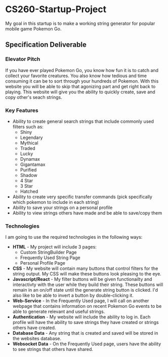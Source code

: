 # CS260-Startup-Project
My goal in this startup is to make a working string generator for popular mobile game Pokemon Go.

## Specification Deliverable

### Elevator Pitch
If you have ever played Pokemon Go, you know how fun it is to catch and collect your favorite creatures. You also know how tedious and time consuming it can be to sort through your hundreds of Pokemon. With this website you will be able to skip that agonizing part and get right back to playing. This website will give you  the ability to quickly create, save and copy other's seach strings.

### Key Features
- Ability to create general search strings that include commonly used filters such as:
  - Shiny
  - Legendary
  - Mythical
  - Traded
  - Lucky
  - Dynamax
  - Gigantamax
  - Purified
  - Shadow
  - 4 Star
  - 3 Star
  - Hatched
- Ability to create very specific transfer commands (pick specifically which pokemon to include in each string)
- Ability to save your strings on a personal profile
- Ability to view strings others have made and be able to save/copy them

### Technologies
I am going to use the required technologies in the following ways:

- **HTML** - My project will include 3 pages:
  - Custom StringBuilder Page
  - Frequently Used String Page
  - Personal Profile Page
- **CSS** - My website will contain many  buttons that control filters for the string output. My CSS will make these buttons look pleasing to the eye.
- **Javascript/React** - My filter buttons will be given functionailty and interactivty with the user while they build their string. These buttons will remain in an on/off state until the generate string button is clicked. I'd also like to be able to invert a button by double-clicking it.
- **Web-Service** - In the Frequently Used page, I will call on another webpage that contains information on recent Pokemon Go events to be able to generate relevant and useful strings.
- **Authentication** - My website will include the ability to log in. 
Each profile will have the ability to save strings they have created or strings others have created.
- **Database Data** - Any string that is created and saved will be stored in the websites database.
- **Websocket Data** - On the Frequently Used page, users have the ability to see strings that others have shared.

